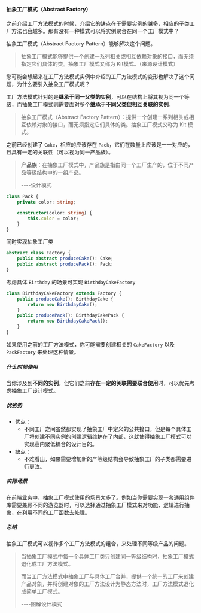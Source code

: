 #### 抽象工厂模式（Abstract Factory）

之前介绍工厂方法模式的时候，介绍它的缺点在于需要实例的越多，相应的子类工厂方法也会越多。那有没有一种模式可以将实例聚合在同一个工厂模式中？

抽象工厂模式（Abstract Factory Pattern）能够解决这个问题。

> 抽象工厂模式能够提供一个创建一系列相关或相互依赖对象的接口，而无须指定它们具体的类。抽象工厂模式又称为 Kit模式。（来源设计模式）

您可能会想起来在工厂方法模式实例中介绍的工厂方法模式的变形也解决了这个问题，为什么要引入抽象工厂模式呢？

工厂方法模式针对的是**继承于同一父类的实例**，可以在结构上将其视为同一个等级，而抽象工厂模式则需要面对多个**继承于不同父类但相互关联的实例**。

> 抽象工厂模式（Abstract Factory Pattern）：提供一个创建一系列相关或相互依赖对象的接口，而无须指定它们具体的类。抽象工厂模式又称为 Kit 模式。

之前已经创建了 `Cake`，相应的应该存在 `Pack`，它们在数量上应该是一一对应的，且具有一定的关联性（可以视为同一产品族）。

> **产品族**：在抽象工厂模式中，产品族是指由同一个工厂生产的，位于不同产品等级结构中的一组产品。
>
> ----设计模式

```typescript
class Pack {
    private color: string;

    constructor(color: string) {
        this.color = color;
    }
}

```

同时实现抽象工厂类

```typescript
abstract class Factory {
    public abstract produceCake(): Cake;
    public abstract producePack(): Pack;
}

```

考虑具体 `Birthday` 的场景可实现 `BirthdayCakeFactory`

```typescript
class BirthdayCakeFactory extends Factory {
    public produceCake(): BirthdayCake {
        return new BirthdayCake();
    }
    public producePack(): BirthdayCakePack {
        return new BirthdayCakePack();
    }
}

```

如果使用之前的工厂方法模式，你可能需要创建相关的 `CakeFactory` 以及 `PackFactory` 来处理这种情景。

##### 什么时候使用

当你涉及到**不同的实例**，但它们之前**存在一定的关联需要联合使用**时，可以优先考虑抽象工厂设计模式。

##### 优劣势

- 优点：
  - 不同工厂之间虽然都实现了抽象工厂中定义的公共接口，但是每个具体工厂将创建不同实例的创建逻辑维护在了内部，这就使得抽象工厂模式可以实现高内聚低耦合的设计目的。
- 缺点：
  - 不难看出，如果需要增加新的产等级结构会导致抽象工厂的子类都需要进行更改。

##### 实际场景

在前端业务中，抽象工厂模式使用的场景太多了。例如当你需要实现一套通用组件库需要兼顾不同的游览器时，可以选择通过抽象工厂模式来对功能、逻辑进行抽象，在利用不同的工厂函数去处理。

##### 总结

抽象工厂模式可以视作多个工厂方法模式的组合，来处理不同等级产品的问题。

> 当抽象工厂模式中每一个具体工厂类只创建同一等级结构时，抽象工厂模式退化成工厂方法模式。
>
> 而当工厂方法模式中抽象工厂与具体工厂合并，提供一个统一的工厂来创建产品对象，并将创建对象的工厂方法设计为静态方法时，工厂方法模式退化成简单工厂模式。
>
> ----图解设计模式
